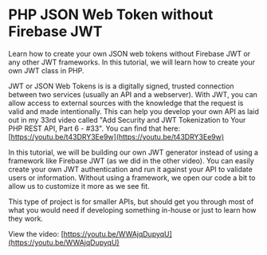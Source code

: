 # PHP JSON Web Token without Firebase JWT
Learn how to create your own JSON web tokens without Firebase JWT or any other JWT frameworks. In this tutorial, we will learn how to create your own JWT class in PHP.

JWT or JSON Web Tokens is is a digitally signed, trusted connection between two services (usually an API and a webserver). With JWT, you can allow access to external sources with the knowledge that the request is valid and made intentionally. This can help you develop your own API as laid out in my 33rd video called "Add Security and JWT Tokenization to Your PHP REST API, Part 6 - #33". You can find that here: [https://youtu.be/t43DRY3Ee9w](https://youtu.be/t43DRY3Ee9w)

In this tutorial, we will be building our own JWT generator instead of using a framework like Firebase JWT (as we did in the other video). You can easily create your own JWT authentication and run it against your API to validate users or information.  Without using a framework, we open our code a bit to allow us to customize it more as we see fit.

This type of project is for smaller APIs, but should get you through most of what you would need if developing something in-house or just to learn how they work.

View the video: [https://youtu.be/WWAjqDupyqU](https://youtu.be/WWAjqDupyqU)

